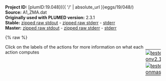 **Project ID:** [plumID:19.048]({{ '/' | absolute_url }}eggs/19/048/)  
**Source:** A1_ZMA.dat  
**Originally used with PLUMED version:** 2.3.1  
**Stable:** [zipped raw stdout](A1_ZMA.dat.plumed.stdout.txt.zip) - [zipped raw stderr](A1_ZMA.dat.plumed.stderr.txt.zip) - [stderr](A1_ZMA.dat.plumed.stderr)  
**Master:** [zipped raw stdout](A1_ZMA.dat.plumed_master.stdout.txt.zip) - [zipped raw stderr](A1_ZMA.dat.plumed_master.stderr.txt.zip) - [stderr](A1_ZMA.dat.plumed_master.stderr)  

{% raw %}
<div style="width: 100%; float:left">
<div style="width: 90%; float:left" id="value_details_data/A1_ZMA.dat"> Click on the labels of the actions for more information on what each action computes </div>
<div style="width: 10%; float:left"><table><tr><td style="padding:1px"><a href="A1_ZMA.dat.plumed.stderr"><img src="https://img.shields.io/badge/v2.10-passing-green.svg" alt="tested onv2.10" /></a></td></tr><tr><td style="padding:1px"><a href="A1_ZMA.dat.plumed_master.stderr"><img src="https://img.shields.io/badge/master-passing-green.svg" alt="tested onmaster" /></a></td></tr></table></div></div>
<pre style="width=97%;">
<span style="color:blue" class="comment">#RESTART </span>
<span class="plumedtooltip" style="color:green">WHOLEMOLECULES<span class="right">This action is used to rebuild molecules that can become split by the periodic boundary conditions. <a href="https://www.plumed.org/doc-master/user-doc/html/_w_h_o_l_e_m_o_l_e_c_u_l_e_s.html" style="color:green">More details</a><i></i></span></span> <span class="plumedtooltip">STRIDE<span class="right"> the frequency with which molecules are reassembled<i></i></span></span>=1000 <span class="plumedtooltip">ENTITY0<span class="right">the atoms that make up a molecule that you wish to align<i></i></span></span>=1-4862

<span style="display:none;" id="data/A1_ZMA.dat">The WHOLEMOLECULES action with label <b></b> calculates something</span><b name="data/A1_ZMA.datlig" onclick='showPath("data/A1_ZMA.dat","data/A1_ZMA.datlig","data/A1_ZMA.datlig","violet")'>lig</b><span style="display:none;" id="data/A1_ZMA.datlig">The COM action with label <b>lig</b> calculates the following quantities:<table  align="center" frame="void" width="95%" cellpadding="5%"><tr><td width="5%"><b> Quantity </b>  </td><td width="5%"><b> Type </b>  </td><td><b> Description </b> </td></tr><tr><td width="5%">lig</td><td width="5%"><font color="violet">atoms</font></td><td>virtual atom calculated by COM action</td></tr></table></span>: <span class="plumedtooltip" style="color:green">COM<span class="right">Calculate the center of mass for a group of atoms. <a href="https://www.plumed.org/doc-master/user-doc/html/_c_o_m.html" style="color:green">More details</a><i></i></span></span> <span class="plumedtooltip">ATOMS<span class="right">the list of atoms which are involved the virtual atom's definition<i></i></span></span>=4878,4880
<b name="data/A1_ZMA.datd1" onclick='showPath("data/A1_ZMA.dat","data/A1_ZMA.datd1","data/A1_ZMA.datd1","black")'>d1</b><span style="display:none;" id="data/A1_ZMA.datd1">The DISTANCE action with label <b>d1</b> calculates the following quantities:<table  align="center" frame="void" width="95%" cellpadding="5%"><tr><td width="5%"><b> Quantity </b>  </td><td width="5%"><b> Type </b>  </td><td><b> Description </b> </td></tr><tr><td width="5%">d1.x</td><td width="5%"><font color="black">scalar</font></td><td>the x-component of the vector connecting the two atoms</td></tr><tr><td width="5%">d1.y</td><td width="5%"><font color="black">scalar</font></td><td>the y-component of the vector connecting the two atoms</td></tr><tr><td width="5%">d1.z</td><td width="5%"><font color="black">scalar</font></td><td>the z-component of the vector connecting the two atoms</td></tr></table></span>: <span class="plumedtooltip" style="color:green">DISTANCE<span class="right">Calculate the distance between a pair of atoms. <a href="https://www.plumed.org/doc-master/user-doc/html/_d_i_s_t_a_n_c_e.html" style="color:green">More details</a><i></i></span></span> <span class="plumedtooltip">ATOMS<span class="right">the pair of atom that we are calculating the distance between<i></i></span></span>=3877,<b name="data/A1_ZMA.datlig">lig</b> <span class="plumedtooltip">COMPONENTS<span class="right"> calculate the x, y and z components of the distance separately and store them as label<i></i></span></span>
<b name="data/A1_ZMA.datbridge" onclick='showPath("data/A1_ZMA.dat","data/A1_ZMA.datbridge","data/A1_ZMA.datbridge","black")'>bridge</b><span style="display:none;" id="data/A1_ZMA.datbridge">The DISTANCE action with label <b>bridge</b> calculates the following quantities:<table  align="center" frame="void" width="95%" cellpadding="5%"><tr><td width="5%"><b> Quantity </b>  </td><td width="5%"><b> Type </b>  </td><td><b> Description </b> </td></tr><tr><td width="5%">bridge</td><td width="5%"><font color="black">scalar</font></td><td>the DISTANCE between this pair of atoms</td></tr></table></span>: <span class="plumedtooltip" style="color:green">DISTANCE<span class="right">Calculate the distance between a pair of atoms. <a href="https://www.plumed.org/doc-master/user-doc/html/_d_i_s_t_a_n_c_e.html" style="color:green">More details</a><i></i></span></span> <span class="plumedtooltip">ATOMS<span class="right">the pair of atom that we are calculating the distance between<i></i></span></span>=2595,4181

<span class="plumedtooltip" style="color:green">MATHEVAL<span class="right">An alias to the CUSTOM function that can also be used to calaculate combinations of variables using a custom expression. <a href="https://www.plumed.org/doc-master/user-doc/html/_m_a_t_h_e_v_a_l.html" style="color:green">More details</a><i></i></span></span> ...
  <span class="plumedtooltip">LABEL<span class="right">a label for the action so that its output can be referenced in the input to other actions<i></i></span></span>=<b name="data/A1_ZMA.datdxy" onclick='showPath("data/A1_ZMA.dat","data/A1_ZMA.datdxy","data/A1_ZMA.datdxy","black")'>dxy</b><span style="display:none;" id="data/A1_ZMA.datdxy">The MATHEVAL action with label <b>dxy</b> calculates the following quantities:<table  align="center" frame="void" width="95%" cellpadding="5%"><tr><td width="5%"><b> Quantity </b>  </td><td width="5%"><b> Type </b>  </td><td><b> Description </b> </td></tr><tr><td width="5%">dxy</td><td width="5%"><font color="black">scalar</font></td><td>an arbitrary function</td></tr></table></span>
  <span class="plumedtooltip">ARG<span class="right">the values input to this function<i></i></span></span>=<b name="data/A1_ZMA.datd1">d1.x</b>,<b name="data/A1_ZMA.datd1">d1.y</b>
  <span class="plumedtooltip">VAR<span class="right">the names to give each of the arguments in the function<i></i></span></span>=ax,ay
  <span class="plumedtooltip">FUNC<span class="right">the function you wish to evaluate<i></i></span></span>=(sqrt(ax*ax+ay*ay))
  <span class="plumedtooltip">PERIODIC<span class="right">if the output of your function is periodic then you should specify the periodicity of the function<i></i></span></span>=NO
... MATHEVAL
<br/><span style="color:blue" class="comment">############################################################</span>
<span id="data/A1_ZMA.datdefs_cent_short"><b name="data/A1_ZMA.dats_cent" onclick='showPath("data/A1_ZMA.dat","data/A1_ZMA.dats_cent","data/A1_ZMA.dats_cent","black")'>s_cent</b><span style="display:none;" id="data/A1_ZMA.dats_cent">The CONSTANT action with label <b>s_cent</b> calculates the following quantities:<table  align="center" frame="void" width="95%" cellpadding="5%"><tr><td width="5%"><b> Quantity </b>  </td><td width="5%"><b> Type </b>  </td><td><b> Description </b> </td></tr><tr><td width="5%">s_cent</td><td width="5%"><font color="black">scalar</font></td><td>the constant value that was read from the plumed input</td></tr></table></span>: <span class="plumedtooltip" style="color:green">CONSTANT<span class="right">Create a constant value that can be passed to actions This action has <a class="toggler" href='javascript:;' onclick='toggleDisplay("data/A1_ZMA.datdefs_cent");'>hidden defaults</a>. <a href="https://www.plumed.org/doc-master/user-doc/html/_c_o_n_s_t_a_n_t.html">More details</a><i></i></span></span> <span class="plumedtooltip">VALUE<span class="right">the single number that you would like to store<i></i></span></span>=4            
</span><span id="data/A1_ZMA.datdefs_cent_long" style="display:none;"><b name="data/A1_ZMA.dats_cent" onclick='showPath("data/A1_ZMA.dat","data/A1_ZMA.dats_cent","data/A1_ZMA.dats_cent","black")'>s_cent</b>: <span class="plumedtooltip" style="color:green">CONSTANT<span class="right">Create a constant value that can be passed to actions This action uses the <a class="toggler" href='javascript:;' onclick='toggleDisplay("data/A1_ZMA.datdefs_cent");'>defaults shown here</a>. <a href="https://www.plumed.org/doc-master/user-doc/html/_c_o_n_s_t_a_n_t.html">More details</a><i></i></span></span> <span class="plumedtooltip">VALUE<span class="right">the single number that you would like to store<i></i></span></span>=4  <span class="plumedtooltip">NROWS<span class="right"> the number of rows in your input matrix<i></i></span></span>=0 <span class="plumedtooltip">NCOLS<span class="right"> the number of columns in your matrix<i></i></span></span>=0
</span><span id="data/A1_ZMA.datdefbeta_cent_short"><b name="data/A1_ZMA.datbeta_cent" onclick='showPath("data/A1_ZMA.dat","data/A1_ZMA.datbeta_cent","data/A1_ZMA.datbeta_cent","black")'>beta_cent</b><span style="display:none;" id="data/A1_ZMA.datbeta_cent">The CONSTANT action with label <b>beta_cent</b> calculates the following quantities:<table  align="center" frame="void" width="95%" cellpadding="5%"><tr><td width="5%"><b> Quantity </b>  </td><td width="5%"><b> Type </b>  </td><td><b> Description </b> </td></tr><tr><td width="5%">beta_cent</td><td width="5%"><font color="black">scalar</font></td><td>the constant value that was read from the plumed input</td></tr></table></span>: <span class="plumedtooltip" style="color:green">CONSTANT<span class="right">Create a constant value that can be passed to actions This action has <a class="toggler" href='javascript:;' onclick='toggleDisplay("data/A1_ZMA.datdefbeta_cent");'>hidden defaults</a>. <a href="https://www.plumed.org/doc-master/user-doc/html/_c_o_n_s_t_a_n_t.html">More details</a><i></i></span></span> <span class="plumedtooltip">VALUE<span class="right">the single number that you would like to store<i></i></span></span>=2
</span><span id="data/A1_ZMA.datdefbeta_cent_long" style="display:none;"><b name="data/A1_ZMA.datbeta_cent" onclick='showPath("data/A1_ZMA.dat","data/A1_ZMA.datbeta_cent","data/A1_ZMA.datbeta_cent","black")'>beta_cent</b>: <span class="plumedtooltip" style="color:green">CONSTANT<span class="right">Create a constant value that can be passed to actions This action uses the <a class="toggler" href='javascript:;' onclick='toggleDisplay("data/A1_ZMA.datdefbeta_cent");'>defaults shown here</a>. <a href="https://www.plumed.org/doc-master/user-doc/html/_c_o_n_s_t_a_n_t.html">More details</a><i></i></span></span> <span class="plumedtooltip">VALUE<span class="right">the single number that you would like to store<i></i></span></span>=2  <span class="plumedtooltip">NROWS<span class="right"> the number of rows in your input matrix<i></i></span></span>=0 <span class="plumedtooltip">NCOLS<span class="right"> the number of columns in your matrix<i></i></span></span>=0
</span><span id="data/A1_ZMA.datdefwall_width_short"><b name="data/A1_ZMA.datwall_width" onclick='showPath("data/A1_ZMA.dat","data/A1_ZMA.datwall_width","data/A1_ZMA.datwall_width","black")'>wall_width</b><span style="display:none;" id="data/A1_ZMA.datwall_width">The CONSTANT action with label <b>wall_width</b> calculates the following quantities:<table  align="center" frame="void" width="95%" cellpadding="5%"><tr><td width="5%"><b> Quantity </b>  </td><td width="5%"><b> Type </b>  </td><td><b> Description </b> </td></tr><tr><td width="5%">wall_width</td><td width="5%"><font color="black">scalar</font></td><td>the constant value that was read from the plumed input</td></tr></table></span>: <span class="plumedtooltip" style="color:green">CONSTANT<span class="right">Create a constant value that can be passed to actions This action has <a class="toggler" href='javascript:;' onclick='toggleDisplay("data/A1_ZMA.datdefwall_width");'>hidden defaults</a>. <a href="https://www.plumed.org/doc-master/user-doc/html/_c_o_n_s_t_a_n_t.html">More details</a><i></i></span></span> <span class="plumedtooltip">VALUE<span class="right">the single number that you would like to store<i></i></span></span>=1.6     
</span><span id="data/A1_ZMA.datdefwall_width_long" style="display:none;"><b name="data/A1_ZMA.datwall_width" onclick='showPath("data/A1_ZMA.dat","data/A1_ZMA.datwall_width","data/A1_ZMA.datwall_width","black")'>wall_width</b>: <span class="plumedtooltip" style="color:green">CONSTANT<span class="right">Create a constant value that can be passed to actions This action uses the <a class="toggler" href='javascript:;' onclick='toggleDisplay("data/A1_ZMA.datdefwall_width");'>defaults shown here</a>. <a href="https://www.plumed.org/doc-master/user-doc/html/_c_o_n_s_t_a_n_t.html">More details</a><i></i></span></span> <span class="plumedtooltip">VALUE<span class="right">the single number that you would like to store<i></i></span></span>=1.6  <span class="plumedtooltip">NROWS<span class="right"> the number of rows in your input matrix<i></i></span></span>=0 <span class="plumedtooltip">NCOLS<span class="right"> the number of columns in your matrix<i></i></span></span>=0
</span><span id="data/A1_ZMA.datdefwall_buffer_short"><b name="data/A1_ZMA.datwall_buffer" onclick='showPath("data/A1_ZMA.dat","data/A1_ZMA.datwall_buffer","data/A1_ZMA.datwall_buffer","black")'>wall_buffer</b><span style="display:none;" id="data/A1_ZMA.datwall_buffer">The CONSTANT action with label <b>wall_buffer</b> calculates the following quantities:<table  align="center" frame="void" width="95%" cellpadding="5%"><tr><td width="5%"><b> Quantity </b>  </td><td width="5%"><b> Type </b>  </td><td><b> Description </b> </td></tr><tr><td width="5%">wall_buffer</td><td width="5%"><font color="black">scalar</font></td><td>the constant value that was read from the plumed input</td></tr></table></span>: <span class="plumedtooltip" style="color:green">CONSTANT<span class="right">Create a constant value that can be passed to actions This action has <a class="toggler" href='javascript:;' onclick='toggleDisplay("data/A1_ZMA.datdefwall_buffer");'>hidden defaults</a>. <a href="https://www.plumed.org/doc-master/user-doc/html/_c_o_n_s_t_a_n_t.html">More details</a><i></i></span></span> <span class="plumedtooltip">VALUE<span class="right">the single number that you would like to store<i></i></span></span>=0.15
</span><span id="data/A1_ZMA.datdefwall_buffer_long" style="display:none;"><b name="data/A1_ZMA.datwall_buffer" onclick='showPath("data/A1_ZMA.dat","data/A1_ZMA.datwall_buffer","data/A1_ZMA.datwall_buffer","black")'>wall_buffer</b>: <span class="plumedtooltip" style="color:green">CONSTANT<span class="right">Create a constant value that can be passed to actions This action uses the <a class="toggler" href='javascript:;' onclick='toggleDisplay("data/A1_ZMA.datdefwall_buffer");'>defaults shown here</a>. <a href="https://www.plumed.org/doc-master/user-doc/html/_c_o_n_s_t_a_n_t.html">More details</a><i></i></span></span> <span class="plumedtooltip">VALUE<span class="right">the single number that you would like to store<i></i></span></span>=0.15  <span class="plumedtooltip">NROWS<span class="right"> the number of rows in your input matrix<i></i></span></span>=0 <span class="plumedtooltip">NCOLS<span class="right"> the number of columns in your matrix<i></i></span></span>=0
</span><br/><span class="plumedtooltip" style="color:green">MATHEVAL<span class="right">An alias to the CUSTOM function that can also be used to calaculate combinations of variables using a custom expression. <a href="https://www.plumed.org/doc-master/user-doc/html/_m_a_t_h_e_v_a_l.html" style="color:green">More details</a><i></i></span></span> ...
 <span class="plumedtooltip">LABEL<span class="right">a label for the action so that its output can be referenced in the input to other actions<i></i></span></span>=<b name="data/A1_ZMA.datwall_center" onclick='showPath("data/A1_ZMA.dat","data/A1_ZMA.datwall_center","data/A1_ZMA.datwall_center","black")'>wall_center</b><span style="display:none;" id="data/A1_ZMA.datwall_center">The MATHEVAL action with label <b>wall_center</b> calculates the following quantities:<table  align="center" frame="void" width="95%" cellpadding="5%"><tr><td width="5%"><b> Quantity </b>  </td><td width="5%"><b> Type </b>  </td><td><b> Description </b> </td></tr><tr><td width="5%">wall_center</td><td width="5%"><font color="black">scalar</font></td><td>an arbitrary function</td></tr></table></span>
 <span class="plumedtooltip">ARG<span class="right">the values input to this function<i></i></span></span>=<b name="data/A1_ZMA.datd1">d1.z</b>,<b name="data/A1_ZMA.dats_cent">s_cent</b>,<b name="data/A1_ZMA.datbeta_cent">beta_cent</b>,<b name="data/A1_ZMA.datwall_width">wall_width</b>,<b name="data/A1_ZMA.datwall_buffer">wall_buffer</b>
 <span class="plumedtooltip">VAR<span class="right">the names to give each of the arguments in the function<i></i></span></span>=s,sc,b,h,f
 <span class="plumedtooltip">FUNC<span class="right">the function you wish to evaluate<i></i></span></span>=h*(1./(1.+exp(b*(s-sc))))+f
 <span class="plumedtooltip">PERIODIC<span class="right">if the output of your function is periodic then you should specify the periodicity of the function<i></i></span></span>=NO
... MATHEVAL

<br/><span id="data/A1_ZMA.datdefscaling_short"><b name="data/A1_ZMA.datscaling" onclick='showPath("data/A1_ZMA.dat","data/A1_ZMA.datscaling","data/A1_ZMA.datscaling","black")'>scaling</b><span style="display:none;" id="data/A1_ZMA.datscaling">The CONSTANT action with label <b>scaling</b> calculates the following quantities:<table  align="center" frame="void" width="95%" cellpadding="5%"><tr><td width="5%"><b> Quantity </b>  </td><td width="5%"><b> Type </b>  </td><td><b> Description </b> </td></tr><tr><td width="5%">scaling</td><td width="5%"><font color="black">scalar</font></td><td>the constant value that was read from the plumed input</td></tr></table></span>: <span class="plumedtooltip" style="color:green">CONSTANT<span class="right">Create a constant value that can be passed to actions This action has <a class="toggler" href='javascript:;' onclick='toggleDisplay("data/A1_ZMA.datdefscaling");'>hidden defaults</a>. <a href="https://www.plumed.org/doc-master/user-doc/html/_c_o_n_s_t_a_n_t.html">More details</a><i></i></span></span> <span class="plumedtooltip">VALUES<span class="right">the numbers that are in your constant value<i></i></span></span>=1.0
</span><span id="data/A1_ZMA.datdefscaling_long" style="display:none;"><b name="data/A1_ZMA.datscaling" onclick='showPath("data/A1_ZMA.dat","data/A1_ZMA.datscaling","data/A1_ZMA.datscaling","black")'>scaling</b>: <span class="plumedtooltip" style="color:green">CONSTANT<span class="right">Create a constant value that can be passed to actions This action uses the <a class="toggler" href='javascript:;' onclick='toggleDisplay("data/A1_ZMA.datdefscaling");'>defaults shown here</a>. <a href="https://www.plumed.org/doc-master/user-doc/html/_c_o_n_s_t_a_n_t.html">More details</a><i></i></span></span> <span class="plumedtooltip">VALUES<span class="right">the numbers that are in your constant value<i></i></span></span>=1.0  <span class="plumedtooltip">NROWS<span class="right"> the number of rows in your input matrix<i></i></span></span>=0 <span class="plumedtooltip">NCOLS<span class="right"> the number of columns in your matrix<i></i></span></span>=0
</span><span id="data/A1_ZMA.datdefspring_short"><b name="data/A1_ZMA.datspring" onclick='showPath("data/A1_ZMA.dat","data/A1_ZMA.datspring","data/A1_ZMA.datspring","black")'>spring</b><span style="display:none;" id="data/A1_ZMA.datspring">The CONSTANT action with label <b>spring</b> calculates the following quantities:<table  align="center" frame="void" width="95%" cellpadding="5%"><tr><td width="5%"><b> Quantity </b>  </td><td width="5%"><b> Type </b>  </td><td><b> Description </b> </td></tr><tr><td width="5%">spring</td><td width="5%"><font color="black">scalar</font></td><td>the constant value that was read from the plumed input</td></tr></table></span>: <span class="plumedtooltip" style="color:green">CONSTANT<span class="right">Create a constant value that can be passed to actions This action has <a class="toggler" href='javascript:;' onclick='toggleDisplay("data/A1_ZMA.datdefspring");'>hidden defaults</a>. <a href="https://www.plumed.org/doc-master/user-doc/html/_c_o_n_s_t_a_n_t.html">More details</a><i></i></span></span> <span class="plumedtooltip">VALUES<span class="right">the numbers that are in your constant value<i></i></span></span>=3000.0
</span><span id="data/A1_ZMA.datdefspring_long" style="display:none;"><b name="data/A1_ZMA.datspring" onclick='showPath("data/A1_ZMA.dat","data/A1_ZMA.datspring","data/A1_ZMA.datspring","black")'>spring</b>: <span class="plumedtooltip" style="color:green">CONSTANT<span class="right">Create a constant value that can be passed to actions This action uses the <a class="toggler" href='javascript:;' onclick='toggleDisplay("data/A1_ZMA.datdefspring");'>defaults shown here</a>. <a href="https://www.plumed.org/doc-master/user-doc/html/_c_o_n_s_t_a_n_t.html">More details</a><i></i></span></span> <span class="plumedtooltip">VALUES<span class="right">the numbers that are in your constant value<i></i></span></span>=3000.0  <span class="plumedtooltip">NROWS<span class="right"> the number of rows in your input matrix<i></i></span></span>=0 <span class="plumedtooltip">NCOLS<span class="right"> the number of columns in your matrix<i></i></span></span>=0
</span><br/><span class="plumedtooltip" style="color:green">MATHEVAL<span class="right">An alias to the CUSTOM function that can also be used to calaculate combinations of variables using a custom expression. <a href="https://www.plumed.org/doc-master/user-doc/html/_m_a_t_h_e_v_a_l.html" style="color:green">More details</a><i></i></span></span> ...
<span class="plumedtooltip">LABEL<span class="right">a label for the action so that its output can be referenced in the input to other actions<i></i></span></span>=<b name="data/A1_ZMA.datwall_bias" onclick='showPath("data/A1_ZMA.dat","data/A1_ZMA.datwall_bias","data/A1_ZMA.datwall_bias","black")'>wall_bias</b><span style="display:none;" id="data/A1_ZMA.datwall_bias">The MATHEVAL action with label <b>wall_bias</b> calculates the following quantities:<table  align="center" frame="void" width="95%" cellpadding="5%"><tr><td width="5%"><b> Quantity </b>  </td><td width="5%"><b> Type </b>  </td><td><b> Description </b> </td></tr><tr><td width="5%">wall_bias</td><td width="5%"><font color="black">scalar</font></td><td>an arbitrary function</td></tr></table></span>
<span class="plumedtooltip">ARG<span class="right">the values input to this function<i></i></span></span>=<b name="data/A1_ZMA.datdxy">dxy</b>,<b name="data/A1_ZMA.datspring">spring</b>,<b name="data/A1_ZMA.datwall_center">wall_center</b>,<b name="data/A1_ZMA.datscaling">scaling</b>
<span class="plumedtooltip">VAR<span class="right">the names to give each of the arguments in the function<i></i></span></span>=z,k,zc,sf
<span class="plumedtooltip">FUNC<span class="right">the function you wish to evaluate<i></i></span></span>=step(z-zc)*k*(z-zc)*(z-zc)/(sf*sf)
<span class="plumedtooltip">PERIODIC<span class="right">if the output of your function is periodic then you should specify the periodicity of the function<i></i></span></span>=NO
... MATHEVAL
<br/><span style="color:blue" class="comment">############################################################</span>
<br/><b name="data/A1_ZMA.datmeta" onclick='showPath("data/A1_ZMA.dat","data/A1_ZMA.datmeta","data/A1_ZMA.datmeta","black")'>meta</b><span style="display:none;" id="data/A1_ZMA.datmeta">The METAD action with label <b>meta</b> calculates the following quantities:<table  align="center" frame="void" width="95%" cellpadding="5%"><tr><td width="5%"><b> Quantity </b>  </td><td width="5%"><b> Type </b>  </td><td><b> Description </b> </td></tr><tr><td width="5%">meta.bias</td><td width="5%"><font color="black">scalar</font></td><td>the instantaneous value of the bias potential</td></tr></table></span>: <span class="plumedtooltip" style="color:green">METAD<span class="right">Used to performed metadynamics on one or more collective variables. <a href="https://www.plumed.org/doc-master/user-doc/html/_m_e_t_a_d.html" style="color:green">More details</a><i></i></span></span> <span class="plumedtooltip">ARG<span class="right">the labels of the scalars on which the bias will act<i></i></span></span>=<b name="data/A1_ZMA.datd1">d1.z</b>,<b name="data/A1_ZMA.datbridge">bridge</b> <span class="plumedtooltip">SIGMA<span class="right">the widths of the Gaussian hills<i></i></span></span>=0.1,0.0333 <span class="plumedtooltip">HEIGHT<span class="right">the heights of the Gaussian hills<i></i></span></span>=1 <span class="plumedtooltip">PACE<span class="right">the frequency for hill addition<i></i></span></span>=500 <span class="plumedtooltip">FILE<span class="right"> a file in which the list of added hills is stored<i></i></span></span>=HILLS <span class="plumedtooltip">GRID_MIN<span class="right">the lower bounds for the grid<i></i></span></span>=-0.5,-0.5 <span class="plumedtooltip">GRID_MAX<span class="right">the upper bounds for the grid<i></i></span></span>=5.5,2.5 <span class="plumedtooltip">GRID_SPACING<span class="right">the approximate grid spacing (to be used as an alternative or together with GRID_BIN)<i></i></span></span>=0.05,0.01665 <span class="plumedtooltip">BIASFACTOR<span class="right">use well tempered metadynamics and use this bias factor<i></i></span></span>=15 <span class="plumedtooltip">TEMP<span class="right">the system temperature - this is only needed if you are doing well-tempered metadynamics<i></i></span></span>=300
<span class="plumedtooltip" style="color:green">UPPER_WALLS<span class="right">Defines a wall for the value of one or more collective variables, <a href="https://www.plumed.org/doc-master/user-doc/html/_u_p_p_e_r__w_a_l_l_s.html" style="color:green">More details</a><i></i></span></span> <span class="plumedtooltip">ARG<span class="right">the arguments on which the bias is acting<i></i></span></span>=<b name="data/A1_ZMA.datd1">d1.z</b>,<b name="data/A1_ZMA.datbridge">bridge</b> <span class="plumedtooltip">AT<span class="right">the positions of the wall<i></i></span></span>=5.0,1.75 <span class="plumedtooltip">KAPPA<span class="right">the force constant for the wall<i></i></span></span>=1500.0,1500.0 <span class="plumedtooltip">EXP<span class="right"> the powers for the walls<i></i></span></span>=2,2 <span class="plumedtooltip">EPS<span class="right"> the values for s_i in the expression for a wall<i></i></span></span>=1,1 <span class="plumedtooltip">LABEL<span class="right">a label for the action so that its output can be referenced in the input to other actions<i></i></span></span>=<b name="data/A1_ZMA.datuwall" onclick='showPath("data/A1_ZMA.dat","data/A1_ZMA.datuwall","data/A1_ZMA.datuwall","black")'>uwall</b><span style="display:none;" id="data/A1_ZMA.datuwall">The UPPER_WALLS action with label <b>uwall</b> calculates the following quantities:<table  align="center" frame="void" width="95%" cellpadding="5%"><tr><td width="5%"><b> Quantity </b>  </td><td width="5%"><b> Type </b>  </td><td><b> Description </b> </td></tr><tr><td width="5%">uwall.bias</td><td width="5%"><font color="black">scalar</font></td><td>the instantaneous value of the bias potential</td></tr><tr><td width="5%">uwall.force2</td><td width="5%"><font color="black">scalar</font></td><td>the instantaneous value of the squared force due to this bias potential</td></tr></table></span>
<span class="plumedtooltip" style="color:green">LOWER_WALLS<span class="right">Defines a wall for the value of one or more collective variables, <a href="https://www.plumed.org/doc-master/user-doc/html/_l_o_w_e_r__w_a_l_l_s.html" style="color:green">More details</a><i></i></span></span> <span class="plumedtooltip">ARG<span class="right">the arguments on which the bias is acting<i></i></span></span>=<b name="data/A1_ZMA.datd1">d1.z</b> <span class="plumedtooltip">AT<span class="right">the positions of the wall<i></i></span></span>=0.5 <span class="plumedtooltip">KAPPA<span class="right">the force constant for the wall<i></i></span></span>=1500.0 <span class="plumedtooltip">EXP<span class="right"> the powers for the walls<i></i></span></span>=2 <span class="plumedtooltip">EPS<span class="right"> the values for s_i in the expression for a wall<i></i></span></span>=1 <span class="plumedtooltip">LABEL<span class="right">a label for the action so that its output can be referenced in the input to other actions<i></i></span></span>=<b name="data/A1_ZMA.datlwall" onclick='showPath("data/A1_ZMA.dat","data/A1_ZMA.datlwall","data/A1_ZMA.datlwall","black")'>lwall</b><span style="display:none;" id="data/A1_ZMA.datlwall">The LOWER_WALLS action with label <b>lwall</b> calculates the following quantities:<table  align="center" frame="void" width="95%" cellpadding="5%"><tr><td width="5%"><b> Quantity </b>  </td><td width="5%"><b> Type </b>  </td><td><b> Description </b> </td></tr><tr><td width="5%">lwall.bias</td><td width="5%"><font color="black">scalar</font></td><td>the instantaneous value of the bias potential</td></tr><tr><td width="5%">lwall.force2</td><td width="5%"><font color="black">scalar</font></td><td>the instantaneous value of the squared force due to this bias potential</td></tr></table></span>
<br/><b name="data/A1_ZMA.datfinalbias" onclick='showPath("data/A1_ZMA.dat","data/A1_ZMA.datfinalbias","data/A1_ZMA.datfinalbias","black")'>finalbias</b><span style="display:none;" id="data/A1_ZMA.datfinalbias">The BIASVALUE action with label <b>finalbias</b> calculates the following quantities:<table  align="center" frame="void" width="95%" cellpadding="5%"><tr><td width="5%"><b> Quantity </b>  </td><td width="5%"><b> Type </b>  </td><td><b> Description </b> </td></tr><tr><td width="5%">finalbias.bias</td><td width="5%"><font color="black">scalar</font></td><td>the instantaneous value of the bias potential</td></tr><tr><td width="5%">finalbias.wall_bias_bias</td><td width="5%"><font color="black">scalar</font></td><td>one or multiple instances of this quantity can be referenced elsewhere in the input file. these quantities will named with  the arguments of the bias followed by the character string _bias. These quantities tell the user how much the bias is due to each of the colvars. This particular component measures this quantity for the input CV named wall_bias</td></tr></table></span>: <span class="plumedtooltip" style="color:green">BIASVALUE<span class="right">Takes the value of one variable and use it as a bias <a href="https://www.plumed.org/doc-master/user-doc/html/_b_i_a_s_v_a_l_u_e.html" style="color:green">More details</a><i></i></span></span> <span class="plumedtooltip">ARG<span class="right">the labels of the scalar/vector arguments whose values will be used as a bias on the system<i></i></span></span>=<b name="data/A1_ZMA.datwall_bias">wall_bias</b>

<span class="plumedtooltip" style="color:green">PRINT<span class="right">Print quantities to a file. <a href="https://www.plumed.org/doc-master/user-doc/html/_p_r_i_n_t.html" style="color:green">More details</a><i></i></span></span> <span class="plumedtooltip">ARG<span class="right">the labels of the values that you would like to print to the file<i></i></span></span>=* <span class="plumedtooltip">STRIDE<span class="right"> the frequency with which the quantities of interest should be output<i></i></span></span>=500 <span class="plumedtooltip">FILE<span class="right">the name of the file on which to output these quantities<i></i></span></span>=COLVAR
</pre>
{% endraw %}
